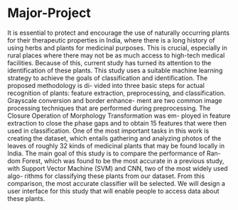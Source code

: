 # Major-Project

It is essential to protect and encourage the use of naturally occurring plants for their therapeutic properties in India, where there is a long history of using herbs and plants for medicinal purposes. This is crucial, especially in rural places where there may not be as much access to high-tech medical facilities. Because of this, current study has turned its attention to the identification of these plants. This study uses a suitable machine learning strategy to achieve the goals of classification and identification. The proposed methodology is di- vided into three basic steps for actual recognition of plants: feature extraction, preprocessing, and classification. Grayscale conversion and border enhance- ment are two common image processing techniques that are performed during preprocessing. The Closure Operation of Morphology Transformation was em- ployed in feature extraction to close the phase gaps and to obtain 15 features that were then used in classification. One of the most important tasks in this work is creating the dataset, which entails gathering and analyzing photos of the leaves of roughly 32 kinds of medicinal plants that may be found locally in India. The main goal of this study is to compare the performance of Ran- dom Forest, which was found to be the most accurate in a previous study, with Support Vector Machine (SVM) and CNN, two of the most widely used algo- rithms for classifying these plants from our dataset. From this comparison, the most accurate classifier will be selected. We will design a user interface for this study that will enable people to access data about these plants.
